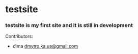 # testsite
### testsite is my first site and it is still in development
Contributors:
* dima dmytro.ka.ua@gmail.com